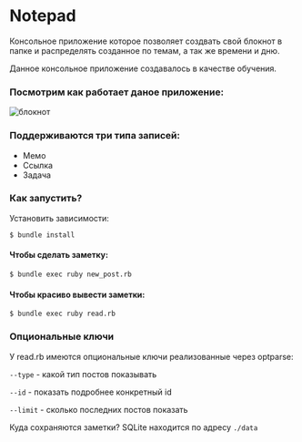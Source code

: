 # Notepad
Консольное приложение которое позволяет создвать свой блокнот в папке и распределять созданное по темам, а так же времени и дню.

Данное консольное приложение создавалось в качестве обучения.

### Посмотрим как работает даное приложение: 

![блокнот](https://user-images.githubusercontent.com/44715875/124636724-8a7cf000-de91-11eb-981b-043e8184e60d.png)

### Поддерживаются три типа записей:
- Мемо
- Ссылка
- Задача

### Как запустить?
Установить зависимости:

```
$ bundle install
```

#### Чтобы сделать заметку:
```
$ bundle exec ruby new_post.rb
```

#### Чтобы красиво вывести заметки:
```
$ bundle exec ruby read.rb 
```

### Опциональные ключи
У read.rb имеются опциональные ключи реализованные через optparse:

`--type` - какой тип постов показывать

`--id` - показать подробнее конкретный id

`--limit` - сколько последних постов показать

Куда сохраняются заметки?
SQLite находится по адресу `./data`

